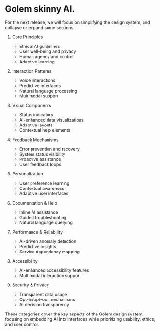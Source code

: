 
# Golem skinny AI.

For the next release, we will focus on simplifying the design system, and collapse or expand some sections.

1. Core Principles
   - Ethical AI guidelines
   - User well-being and privacy
   - Human agency and control
   - Adaptive learning

2. Interaction Patterns
   - Voice interactions 
   - Predictive interfaces
   - Natural language processing
   - Multimodal support

3. Visual Components
   - Status indicators
   - AI-enhanced data visualizations
   - Adaptive layouts
   - Contextual help elements

4. Feedback Mechanisms
   - Error prevention and recovery
   - System status visibility
   - Proactive assistance
   - User feedback loops

5. Personalization
   - User preference learning
   - Contextual awareness
   - Adaptive user interfaces

6. Documentation & Help
   - Inline AI assistance
   - Guided troubleshooting
   - Natural language querying

7. Performance & Reliability
   - AI-driven anomaly detection
   - Predictive insights
   - Service dependency mapping

8. Accessibility 
   - AI-enhanced accessibility features
   - Multimodal interaction support

9. Security & Privacy
   - Transparent data usage
   - Opt-in/opt-out mechanisms
   - AI decision transparency

These categories cover the key aspects of the Golem design system, focusing on embedding AI into interfaces while prioritizing usability, ethics, and user control.